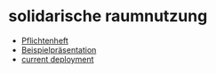 # solidarische raumnutzung
- [Pflichtenheft](https://solidarische-raumnutzung.github.io/solidarische-raumnutzung/pflichtenheft.pdf)
- [Beispielpräsentation](https://solidarische-raumnutzung.github.io/solidarische-raumnutzung/presentation.pdf)
- [current deployment](http://193.196.39.22:8080)
